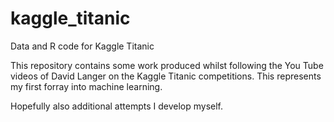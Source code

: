 # kaggle_titanic
Data and R code for Kaggle Titanic

This repository contains some work produced whilst following the You Tube videos of David Langer on the Kaggle Titanic competitions. This represents my first forray into machine learning.

Hopefully also additional attempts I develop myself.
